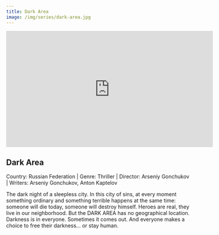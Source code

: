 ```yaml
---
title: Dark Area
image: /img/series/dark-area.jpg
---
```

<iframe width="560" height="315" src="https://www.youtube.com/embed/c4Ske-uCmOc?controls=1" frameborder="0" allow="accelerometer; autoplay; encrypted-media; gyroscope; picture-in-picture" allowfullscreen></iframe>

## Dark Area
Country: Russian Federation | Genre: Thriller | Director: Arseniy Gonchukov | Writers: Arseniy Gonchukov, Anton Kaptelov

The dark night of a sleepless city. In this city of sins, at every moment something ordinary and something terrible happens at the same time: someone will die today, someone will destroy himself. Heroes are real, they live in our neighborhood. But the DARK AREA has no geographical location. Darkness is in everyone. Sometimes it comes out. And everyone makes a choice to free their darkness... or stay human. 